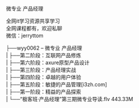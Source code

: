 微专业 产品经理

全网it学习资源共享学习<br>全网课程都有，欢迎私聊<br>微信：jerryttom<br>

├──wyy0062 – 微专业 产品经理<br> | ├──第二阶段：互联网产品修炼<br> | ├──第六阶段：axure原型产品设计<br> | ├──第三阶段：产品经理实战<br> | ├──第四阶段：卓越的用户体验<br> | ├──第五阶段：敏捷的产品管理[i3zh.com]<br> | ├──第一阶段：精益的产品探索<br> | └──“极客班·产品经理”第三期微专业导读.flv 443.33M